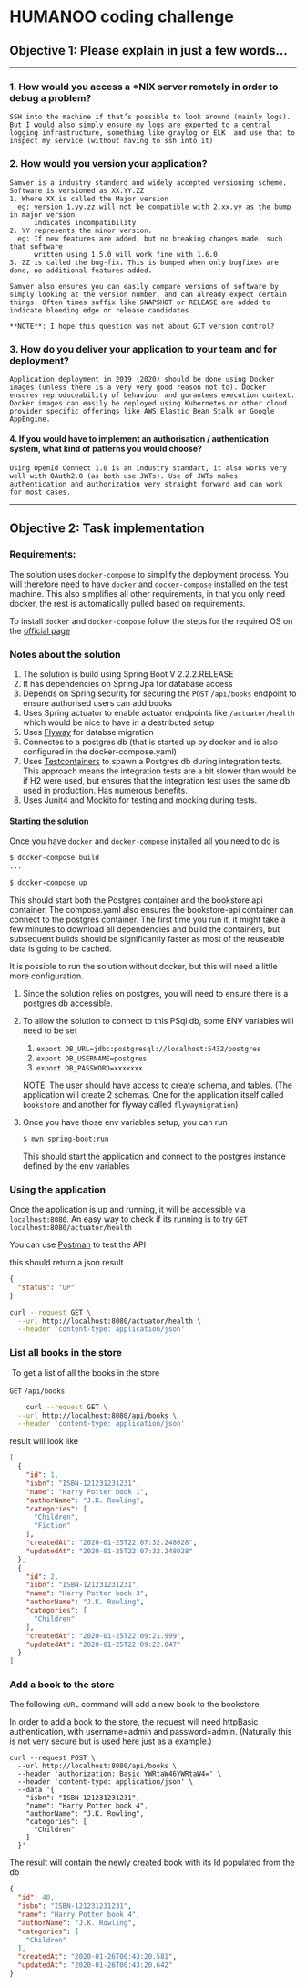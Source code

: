 # HUMANOO coding challenge

##  Objective 1: Please explain in just a few words...

---
### 1.  How would you access a *NIX server remotely in order to debug a problem?

```
SSH into the machine if that’s possible to look around (mainly logs). But I would also simply ensure my logs are exported to a central logging infrastructure, something like graylog or ELK  and use that to inspect my service (without having to ssh into it)  
```

### 2. How would you version your application?

```
Samver is a industry standerd and widely accepted versioning scheme. 
Software is versioned as XX.YY.ZZ
1. Where XX is called the Major version 
  eg: version 1.yy.zz will not be compatible with 2.xx.yy as the bump in major version
      indicates incompatibility 
2. YY represents the minor version. 
  eg: If new features are added, but no breaking changes made, such that software 
      written using 1.5.0 will work fine with 1.6.0 
3. ZZ is called the bug-fix. This is bumped when only bugfixes are done, no additional features added. 

Samver also ensures you can easily compare versions of software by simply looking at the version number, and can already expect certain things. Often times suffix like SNAPSHOT or RELEASE are added to indicate bleeding edge or release candidates. 

**NOTE**: I hope this question was not about GIT version control? 
```

### 3. How do you deliver your application to your team and for deployment?

```
Application deployment in 2019 (2020) should be done using Docker images (unless there is a very very good reason not to). Docker ensures reproduceability of behaviour and gurantees execution context. Docker images can easily be deployed using Kubernetes or other cloud provider specific offerings like AWS Elastic Bean Stalk or Google AppEngine. 
```

#### 4. If you would have to implement an authorisation / authentication system, what kind of patterns you would choose?

```
Using OpenId Connect 1.0 is an industry standart, it also works very well with OAuth2.0 (as both use JWTs). Use of JWTs makes authentication and authorization very straight forward and can work for most cases. 
```



------

## Objective 2: Task implementation

### Requirements:

The solution uses `docker-compose` to simplify the deployment process. You will therefore need to have `docker` and `docker-compose` installed on the test machine. This also simplifies all other requirements, in that you only need docker, the rest is automatically pulled based on requirements.

To install `docker`  and `docker-compose` follow the steps for the required OS on the [official page](https://docs.docker.com/compose/install/)



### Notes about the solution

1. The solution is build using Spring Boot V 2.2.2.RELEASE
2. It has dependencies on Spring Jpa for database access
3. Depends on Spring security for securing the `POST`  `/api/books` endpoint to ensure authorised users can add books
4. Uses Spring actuator to enable actuator endpoints like `/actuator/health` which would be nice to have in a destributed setup
5. Uses [Flyway](https://flywaydb.org/) for databse migration
6. Connectes to a postgres db (that is started up by docker and is also configured in the docker-compose.yaml)
7. Uses [Testcontainers](https://www.testcontainers.org/) to spawn a Postgres db during integration tests. This approach means the integration tests are a bit slower than would be if H2 were used, but ensures that the integration test uses the same db used in production. Has numerous benefits. 
8. Uses Junit4 and Mockito for testing and mocking during tests.



#### Starting the solution

Once you have `docker` and `docker-compose` installed all you need to do is 

```bash
$ docker-compose build
...

$ docker-compose up
```



This should start both the Postgres container and the bookstore api container. The compose.yaml also ensures the bookstore-api container can connect to the postgres container. The first time you run it, it might take a few minutes to download all dependencies and build the containers, but subsequent builds should be significantly faster as most of the reuseable data is going to be cached. 

It is possible to run the solution without docker, but this will need a little more configuration. 

1. Since the solution relies on postgres, you will need to ensure there is a postgres db accessible. 

2. To allow the solution to connect to this PSql db, some ENV variables will need to be set

   1. `export DB_URL=jdbc:postgresql://localhost:5432/postgres`
   2. `export DB_USERNAME=postgres`
   3. `export DB_PASSWORD=xxxxxxx`

   NOTE: The user should have access to create schema, and tables. (The application will create 2 schemas. One for the application itself called `bookstore` and another for flyway called `flywaymigration`)

3. Once you have those env variables setup, you can run

   ```bash
   $ mvn spring-boot:run
   ```

   This should start the application and connect to the postgres instance defined by the env variables 

### Using the application

Once the application is up and running, it will be accessible via `localhost:8080`. An easy way to check if its running is to try `GET` `localhost:8080/actuator/health`

You can use [Postman](https://www.getpostman.com/) to test the API

this should return a json result 

```json
{
  "status": "UP"
}
```

```bash
curl --request GET \
  --url http://localhost:8080/actuator/health \
  --header 'content-type: application/json'
```



### List all books in the store

​	To get a list of all the books in the store

`GET` `/api/books`

```bash
	curl --request GET \
  --url http://localhost:8080/api/books \
  --header 'content-type: application/json'
```



result will look like 

```json
[
  {
    "id": 1,
    "isbn": "ISBN-121231231231",
    "name": "Harry Potter book 1",
    "authorName": "J.K. Rowling",
    "categories": [
      "Children",
      "Fiction"
    ],
    "createdAt": "2020-01-25T22:07:32.248028",
    "updatedAt": "2020-01-25T22:07:32.248028"
  },
  {
    "id": 2,
    "isbn": "ISBN-121231231231",
    "name": "Harry Potter book 3",
    "authorName": "J.K. Rowling",
    "categories": [
      "Children"
    ],
    "createdAt": "2020-01-25T22:09:21.999",
    "updatedAt": "2020-01-25T22:09:22.047"
  }
]
```

###  Add a book to the store

The following `cURL` command will add a new book to the bookstore. 

In order to add a book to the store, the request will need httpBasic authentication, with username=admin and password=admin. (Naturally this is not very secure but is used here just as a example.) 

```shell
curl --request POST \
  --url http://localhost:8080/api/books \
  --header 'authorization: Basic YWRtaW46YWRtaW4=' \
  --header 'content-type: application/json' \
  --data '{
    "isbn": "ISBN-121231231231",
    "name": "Harry Potter book 4",
    "authorName": "J.K. Rowling",
    "categories": [
      "Children"
    ]
  }'
```

The result will contain the newly created book with its Id populated from the db

```json
{
  "id": 40,
  "isbn": "ISBN-121231231231",
  "name": "Harry Potter book 4",
  "authorName": "J.K. Rowling",
  "categories": [
    "Children"
  ],
  "createdAt": "2020-01-26T00:43:20.581",
  "updatedAt": "2020-01-26T00:43:20.642"
}
```

